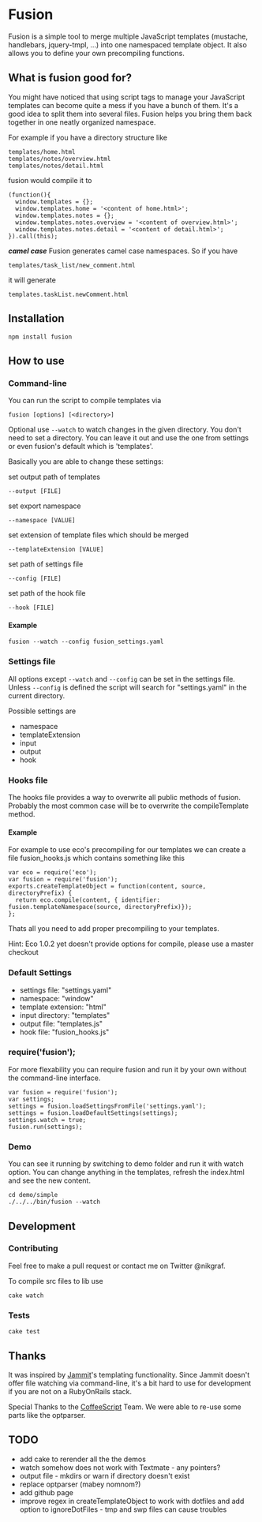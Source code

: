 # Fusion

Fusion is a simple tool to merge multiple JavaScript templates (mustache, handlebars, jquery-tmpl, …) into one namespaced template object. It also allows you to define your own precompiling functions.

## What is fusion good for?

You might have noticed that using script tags to manage your JavaScript templates can become quite a mess if you have a bunch of them. It's a good idea to split them into several files. Fusion helps you bring them back together in one neatly organized namespace.

For example if you have a directory structure like

    templates/home.html
    templates/notes/overview.html
    templates/notes/detail.html

fusion would compile it to

    (function(){
      window.templates = {};
      window.templates.home = '<content of home.html>';
      window.templates.notes = {};
      window.templates.notes.overview = '<content of overview.html>';
      window.templates.notes.detail = '<content of detail.html>';
    }).call(this);

***camel case*** Fusion generates camel case namespaces. So if you have

    templates/task_list/new_comment.html

it will generate

    templates.taskList.newComment.html

## Installation

    npm install fusion

## How to use

### Command-line

You can run the script to compile templates via

    fusion [options] [<directory>]

Optional use `--watch` to watch changes in the given directory.
You don't need to set a directory. You can leave it out and use
the one from settings or even fusion's default which is 'templates'.

Basically you are able to change these settings:

set output path of templates

    --output [FILE]

set export namespace

    --namespace [VALUE]

set extension of template files which should be merged

    --templateExtension [VALUE]

set path of settings file

    --config [FILE]

set path of the hook file

    --hook [FILE]

#### Example

    fusion --watch --config fusion_settings.yaml

### Settings file

All options except `--watch` and `--config` can be set in the settings file.
Unless `--config` is defined the script will search for "settings.yaml"
in the current directory.

Possible settings are

* namespace
* templateExtension
* input
* output
* hook

### Hooks file

The hooks file provides a way to overwrite all public methods of fusion.
Probably the most common case will be to overwrite the compileTemplate method.

#### Example

For example to use eco's precompiling for our templates we can create a file
fusion_hooks.js which contains something like this

    var eco = require('eco');
    var fusion = require('fusion');
    exports.createTemplateObject = function(content, source, directoryPrefix) {
      return eco.compile(content, { identifier: fusion.templateNamespace(source, directoryPrefix)});
    };

Thats all you need to add proper precompiling to your templates.

Hint: Eco 1.0.2 yet doesn't provide options for compile, please use a master checkout

### Default Settings

* settings file: "settings.yaml"
* namespace: "window"
* template extension: "html"
* input directory: "templates"
* output file: "templates.js"
* hook file: "fusion_hooks.js"

### require('fusion');

For more flexability you can require fusion and run it by your own without the command-line interface.

    var fusion = require('fusion');
    var settings;
    settings = fusion.loadSettingsFromFile('settings.yaml');
    settings = fusion.loadDefaultSettings(settings);
    settings.watch = true;
    fusion.run(settings);

### Demo

You can see it running by switching to demo folder and run it with watch option.
You can change anything in the templates, refresh the index.html and see the new content.

    cd demo/simple
    ./../../bin/fusion --watch

## Development

### Contributing

Feel free to make a pull request or contact me on Twitter @nikgraf.

To compile src files to lib use

    cake watch

### Tests

    cake test

## Thanks

It was inspired by [Jammit](http://documentcloud.github.com/jammit/)'s templating functionality. Since Jammit doesn't offer file watching via command-line, it's a bit hard to use for development if you are not on a RubyOnRails stack.

Special Thanks to the [CoffeeScript](http://jashkenas.github.com/coffee-script/) Team. We were able to re-use some parts like the optparser.

## TODO

* add cake to rerender all the the demos
* watch somehow does not work with Textmate - any pointers?
* output file - mkdirs or warn if directory doesn't exist
* replace optparser (mabey nomnom?)
* add github page
* improve regex in createTemplateObject to work with dotfiles and add option to ignoreDotFiles - tmp and swp files can cause troubles
